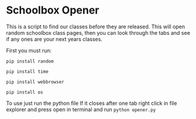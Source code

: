 # Schoolbox Opener
This is a script to find our classes before they are released.
This will open random schoolbox class pages, then you can look through the tabs and see if any ones are your next years classes.

First you must run:

`pip install random`

`pip install time`

`pip install webbrowser`

`pip install os`

To use just run the python file If it closes after one tab right click in file explorer and press open in terminal and run `python opener.py`
